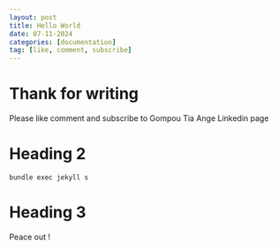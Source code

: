 ```yaml
---
layout: post
title: Hello World
date: 07-11-2024
categories: [documentation]
tag: [like, comment, subscribe]
---
```


# Thank for writing

Please like comment and subscribe to Gompou Tia Ange Linkedin page

# Heading 2

```console
bundle exec jekyll s
```

# Heading 3

Peace out !
